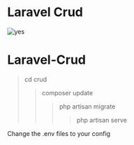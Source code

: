 # Laravel Crud

![yes](https://user-images.githubusercontent.com/38327786/111840931-ebc98500-88db-11eb-92ee-0aeddcaba49f.png)
# Laravel-Crud

>cd crud
>>composer update
>>>php artisan migrate
>>>>php artisan serve

Change the .env files to your config
